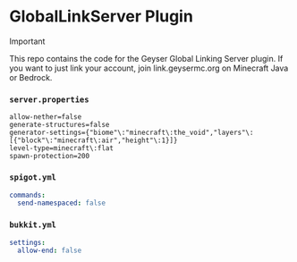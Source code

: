 # GlobalLinkServer Plugin

> [!IMPORTANT]
> This repo contains the code for the Geyser Global Linking Server plugin.
> If you want to just link your account, join link.geysermc.org on Minecraft Java or Bedrock.

### `server.properties`
```properties
allow-nether=false
generate-structures=false
generator-settings={"biome"\:"minecraft\:the_void","layers"\:[{"block"\:"minecraft\:air","height"\:1}]}
level-type=minecraft\:flat
spawn-protection=200
```

### `spigot.yml`
```yaml
commands:
  send-namespaced: false
```


### `bukkit.yml`
```yaml
settings:
  allow-end: false
```

